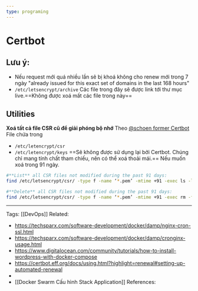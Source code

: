 ```yaml
---
type: programing 
---
```

# Certbot

## Lưu ý:
- Nếu request mới quá nhiều lần sẽ bị khoá không cho renew mới trong 7 ngày
	"already issued for this exact set of domains in the last 168 hours"
- `/etc/letsencrypt/archive`
	Các file trong đây sẽ được link tới thư mục live.==Không được xoá mất các file trong này==
## Utilities
**Xoá tất cả file CSR cũ để giải phóng bộ nhớ**
Theo [@schoen former Certbot](https://community.letsencrypt.org/t/have-any-certbot-users-used-etc-letsencrypt-keys-csr-archive/78425) File chứa trong 
- `/etc/letencrypt/csr`
- `/etc/letencrypt/keys`
==Sẽ không được sử dụng lại bởi Certbot. Chúng chỉ mang tính chất tham chiếu, nên có thể xoá thoải mái.==
Nếu muốn xoá trong 91 ngày.
```bash
#**List** all CSR files not modified during the past 91 days:  
find /etc/letsencrypt/csr/ -type f -name ‘*.pem’ -mtime +91 -exec ls -lah {} ;

#**Delete** all CSR files not modified during the past 91 days:  
find /etc/letsencrypt/csr/ -type f -name ‘*.pem’ -mtime +91 -exec rm -f {} ;

```


---
Tags: [[DevOps]]
Related: 
- https://techsparx.com/software-development/docker/damp/nginx-cron-ssl.html
- https://techsparx.com/software-development/docker/damp/cronginx-usage.html
- https://www.digitalocean.com/community/tutorials/how-to-install-wordpress-with-docker-compose
- https://certbot.eff.org/docs/using.html?highlight=renewal#setting-up-automated-renewal
- 
- [[Docker Swarm Cấu hình Stack Application]]
References:
